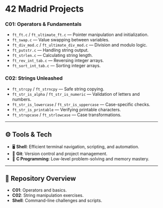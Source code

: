 # 42 Madrid Projects  

### **C01: Operators & Fundamentals**  
- `ft_ft.c` / `ft_ultimate_ft.c` — Pointer manipulation and initialization.  
- `ft_swap.c` — Value swapping between variables.  
- `ft_div_mod.c` / `ft_ultimate_div_mod.c` — Division and modulo logic.  
- `ft_putstr.c` — Handling string output.  
- `ft_strlen.c` — Calculating string length.  
- `ft_rev_int_tab.c` — Reversing integer arrays.  
- `ft_sort_int_tab.c` — Sorting integer arrays.

### **C02: Strings Unleashed**  
- `ft_strcpy` / `ft_strncpy` — Safe string copying.  
- `ft_str_is_alpha` / `ft_str_is_numeric` — Validation of letters and numbers.  
- `ft_str_is_lowercase` / `ft_str_is_uppercase` — Case-specific checks.  
- `ft_str_is_printable` — Verifying printable characters.  
- `ft_strupcase` / `ft_strlowcase` — Case transformations. 

---

## ⚙️ **Tools & Tech**  
- 🖥 **Shell**: Efficient terminal navigation, scripting, and automation.  
- 🔗 **Git**: Version control and project management.  
- 📜 **C Programming**: Low-level problem-solving and memory mastery.  

---  

## 📂 **Repository Overview**  
- **C01**: Operators and basics.  
- **C02**: String manipulation exercises.  
- **Shell**: Command-line challenges and scripts.  ⠀⠀⠀⠀⠀⠀⠀⠀⠀⠀⠀⠀⠀⠀⠀⠀⠀⠀⠀⠀⠀⠀⠀⠀⠀⠀⠀⠀

